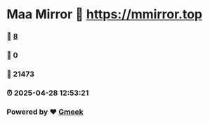 # Maa Mirror :link: https://mmirror.top 
### :page_facing_up: [8](https://mmirror.top/tag.html) 
### :speech_balloon: 0 
### :hibiscus: 21473 
### :alarm_clock: 2025-04-28 12:53:21 
### Powered by :heart: [Gmeek](https://github.com/Meekdai/Gmeek)
